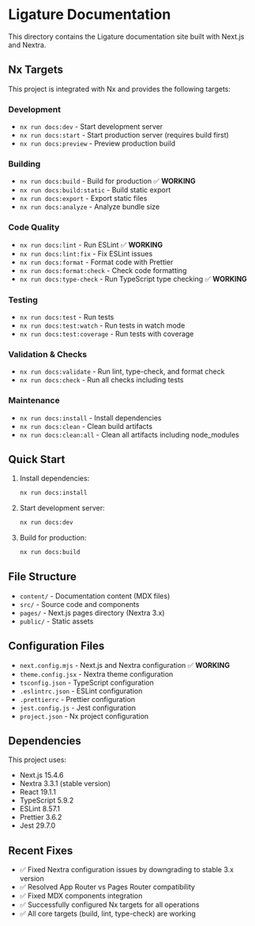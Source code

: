 # Ligature Documentation

This directory contains the Ligature documentation site built with Next.js and Nextra.

## Nx Targets

This project is integrated with Nx and provides the following targets:

### Development
- `nx run docs:dev` - Start development server
- `nx run docs:start` - Start production server (requires build first)
- `nx run docs:preview` - Preview production build

### Building
- `nx run docs:build` - Build for production ✅ **WORKING**
- `nx run docs:build:static` - Build static export
- `nx run docs:export` - Export static files
- `nx run docs:analyze` - Analyze bundle size

### Code Quality
- `nx run docs:lint` - Run ESLint ✅ **WORKING**
- `nx run docs:lint:fix` - Fix ESLint issues
- `nx run docs:format` - Format code with Prettier
- `nx run docs:format:check` - Check code formatting
- `nx run docs:type-check` - Run TypeScript type checking ✅ **WORKING**

### Testing
- `nx run docs:test` - Run tests
- `nx run docs:test:watch` - Run tests in watch mode
- `nx run docs:test:coverage` - Run tests with coverage

### Validation & Checks
- `nx run docs:validate` - Run lint, type-check, and format check
- `nx run docs:check` - Run all checks including tests

### Maintenance
- `nx run docs:install` - Install dependencies
- `nx run docs:clean` - Clean build artifacts
- `nx run docs:clean:all` - Clean all artifacts including node_modules

## Quick Start

1. Install dependencies:
   ```bash
   nx run docs:install
   ```

2. Start development server:
   ```bash
   nx run docs:dev
   ```

3. Build for production:
   ```bash
   nx run docs:build
   ```

## File Structure

- `content/` - Documentation content (MDX files)
- `src/` - Source code and components
- `pages/` - Next.js pages directory (Nextra 3.x)
- `public/` - Static assets

## Configuration Files

- `next.config.mjs` - Next.js and Nextra configuration ✅ **WORKING**
- `theme.config.jsx` - Nextra theme configuration
- `tsconfig.json` - TypeScript configuration
- `.eslintrc.json` - ESLint configuration
- `.prettierrc` - Prettier configuration
- `jest.config.js` - Jest configuration
- `project.json` - Nx project configuration

## Dependencies

This project uses:
- Next.js 15.4.6
- Nextra 3.3.1 (stable version)
- React 19.1.1
- TypeScript 5.9.2
- ESLint 8.57.1
- Prettier 3.6.2
- Jest 29.7.0

## Recent Fixes

- ✅ Fixed Nextra configuration issues by downgrading to stable 3.x version
- ✅ Resolved App Router vs Pages Router compatibility
- ✅ Fixed MDX components integration
- ✅ Successfully configured Nx targets for all operations
- ✅ All core targets (build, lint, type-check) are working 